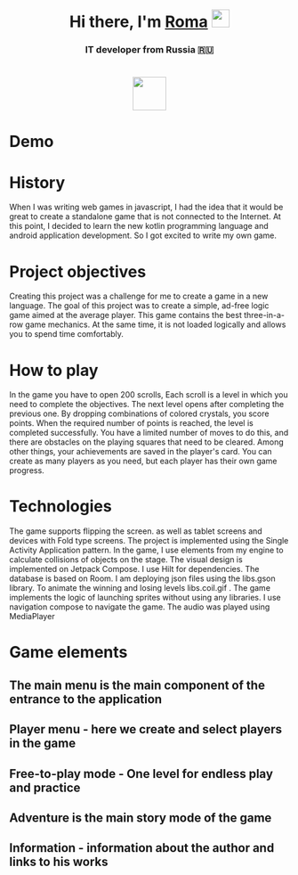 <h1 align="center">Hi there, I'm <a href="https://spiritualadviser.github.io/Standcorexam/index.html" target="_blank">Roma</a> 
<img src="https://github.com/blackcater/blackcater/raw/main/images/Hi.gif" height="32"/></h1>
<h3 align="center">IT developer from Russia 🇷🇺</h3>
<h1 align="center"><img src="https://github.com/user-attachments/assets/ce42938f-1b73-4397-ba71-4f97f18e402d" height="60"/></h1>


 # Demo

# History

When I was writing web games in javascript, I had the idea that it would be great to create a standalone game that is not connected to the Internet. At this point, I decided to learn the new kotlin programming language and android application development. So I got excited to write my own game.


# Project objectives
Creating this project was a challenge for me to create a game in a new language. The goal of this project was to create a simple, ad-free logic game aimed at the average player. This game contains the best three-in-a-row game mechanics. At the same time, it is not loaded logically and allows you to spend time comfortably.

# How to play
In the game you have to open 200 scrolls, Each scroll is a level in which you need to complete the objectives. The next level opens after completing the previous one. By dropping combinations of colored crystals, you score points. When the required number of points is reached, the level is completed successfully. You have a limited number of moves to do this, and there are obstacles on the playing squares that need to be cleared. Among other things, your achievements are saved in the player's card. You can create as many players as you need, but each player has their own game progress.

# Technologies
The game supports flipping the screen. as well as tablet screens and devices with Fold type screens.
The project is implemented using the Single Activity Application pattern. In the game, I use elements from my engine to calculate collisions of objects on the stage. The visual design is implemented on Jetpack Compose. I use Hilt for dependencies. The database is based on Room. I am deploying json files using the libs.gson library. To animate the winning and losing levels libs.coil.gif . The game implements the logic of launching sprites without using any libraries. I use navigation compose to navigate the game. The audio was played using MediaPlayer

# Game elements
## The main menu is the main component of the entrance to the application
## Player menu - here we create and select players in the game
## Free-to-play mode - One level for endless play and practice
## Adventure is the main story mode of the game
## Information - information about the author and links to his works
